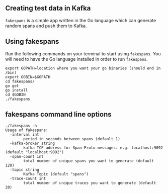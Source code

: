 
## Creating test data in Kafka 

`fakespans` is a simple app written in the Go language which can generate random spans and push them to Kafka. 

## Using fakespans

Run the following commands on your terminal to start using `fakespans`. You will need to have the Go language installed in order to run `fakespans`.

 ```shell
export GOPATH=location where you want your go binaries (should end in /bin)
export GOBIN=$GOPATH
cd fakespans/
go get
go install
cd $GOBIN
./fakespans
```

## fakespans command line options

```
./fakespans -h
Usage of fakespans:
  -interval int
        period in seconds between spans (default 1)
  -kafka-broker string
        kafka TCP address for Span-Proto messages. e.g. localhost:9092 (default "localhost:9092")
  -span-count int
        total number of unique spans you want to generate (default 120)
  -topic string
        Kafka Topic (default "spans")
  -trace-count int
        total number of unique traces you want to generate (default 20)
```


